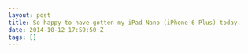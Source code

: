 ```yaml
---
layout: post
title: So happy to have gotten my iPad Nano (iPhone 6 Plus) today.
date: 2014-10-12 17:59:50 Z
tags: []
---
```

